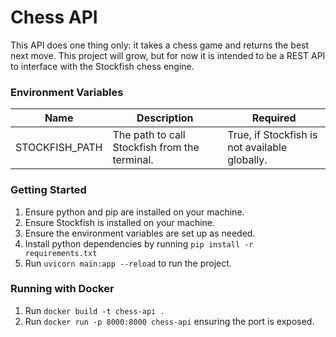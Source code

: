 # Chess API
This API does one thing only: it takes a chess game and returns the best next move. This project will grow, but for now it is intended to be a REST API to interface with the Stockfish chess engine.

### Environment Variables
| Name           | Description | Required |
| -------------- | ----------- | -------- |
| STOCKFISH_PATH | The path to call Stockfish from the terminal. | True, if Stockfish is not available globally. |

### Getting Started
1. Ensure python and pip are installed on your machine.
1. Ensure Stockfish is installed on your machine.
2. Ensure the environment variables are set up as needed.
3. Install python dependencies by running `pip install -r requirements.txt`
4. Run `uvicorn main:app --reload` to run the project.

### Running with Docker
1. Run `docker build -t chess-api .`
2. Run `docker run -p 8000:8000 chess-api` ensuring the port is exposed.